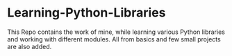 # Learning-Python-Libraries
This Repo contains the work of mine, while learning various Python libraries and working with different modules. All from basics and few small projects are also added. 
